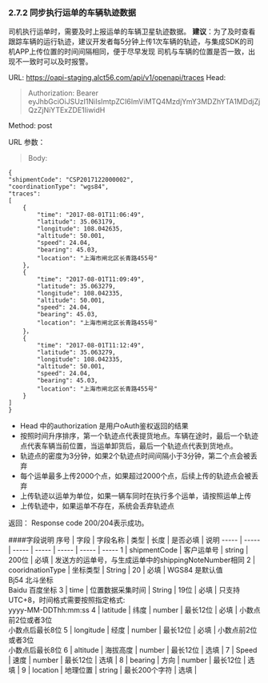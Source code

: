 ### 2.7.2 同步执行运单的车辆轨迹数据
司机执行运单时，需要及时上报运单的车辆卫星轨迹数据。
**建议**：为了及时查看跟踪车辆的运行轨迹，建议开发者每5分钟上传1次车辆的轨迹，与集成SDK的司机APP上传位置的时间间隔相同，便于尽早发现
司机与车辆的位置是否一致，出现不一致时可以及时报警。


URL: https://oapi-staging.alct56.com/api/v1/openapi/traces
Head:
  >Authorization: Bearer eyJhbGciOiJSUzI1NiIsImtpZCI6ImViMTQ4MzdjYmY3MDZhYTA1MDdjZjQzZjNiYTExZDE1IiwidH

Method: post

URL 参数：

>Body:
```
{
"shipmentCode": "CSP2017122000002",
"coordinationType": "wgs84",
"traces":
[
    {
        "time": "2017-08-01T11:06:49",
        "latitude": 35.063179,
        "longitude": 108.042635,
        "altitude": 50.001,
        "speed": 24.04,
        "bearing": 45.03,
        "location": "上海市闸北区长青路455号"
    },
    {
        "time": "2017-08-01T11:09:49",
        "latitude": 35.063279,
        "longitude": 108.042335,
        "altitude": 50.001,
        "speed": 24.04,
        "bearing": 45.03,
        "location": "上海市闸北区长青路455号"
    }，
    {
        "time": "2017-08-01T11:12:49",
        "latitude": 35.063279,
        "longitude": 108.042335,
        "altitude": 50.001,
        "speed": 24.04,
        "bearing": 45.03,
        "location": "上海市闸北区长青路455号"
    }
]
}
```



* Head 中的authorization 是用户oAuth鉴权返回的结果
* 按照时间升序排序，第一个轨迹点代表提货地点。车辆在途时，最后一个轨迹点代表车辆当前位置，当运单卸货后，最后一个轨迹点代表到货地点。
* 轨迹点的密度为3分钟，如果2个轨迹点时间间隔小于3分钟，第二个点会被丢弃
* 每个运单最多上传2000个点，如果超过2000个点，后续上传的轨迹点会被丢弃
* 上传轨迹以运单为单位，如果一辆车同时在执行多个运单，请按照运单上传
* 上传轨迹中，如果运单不存在，系统会丢弃轨迹点


返回：
Response code 200/204表示成功。

####字段说明
序号 | 字段 | 字段名称 | 类型 | 长度 | 是否必填 | 说明
----- | ----- | ----- | ----- | ----- | ----- | ----- 
1 | shipmentCode | 客户运单号 | string | 200位 | 必填 | 发送方的运单号，与生成运单中的shippingNoteNumber相同
2 | cooridnationType | 坐标类型 | String | 20 | 必填 | WGS84 是默认值<br/>Bj54 北斗坐标<br/>Baidu 百度坐标
3 | time | 位置数据采集时间 | String | 19位 | 必填 | 只支持UTC+8，时间格式需要按照指定格式:<br/>yyyy-MM-DDThh:mm:ss
4 | latitude | 纬度 | number | 最长12位 | 必填 | 小数点前2位或者3位<br/>小数点后最长8位
5 | longitude | 经度 | number | 最长12位 | 必填 | 小数点前2位或者3位<br/>小数点后最长8位
6 | altitude | 海拔高度 | number | 最长12位 | 选填 |
7 | Speed | 速度 | number | 最长12位 | 选填 |
8 | bearing | 方向 | number | 最长12位 | 选填 |
9 | location | 地理位置 | string | 最长200个字符 | 选填 |
